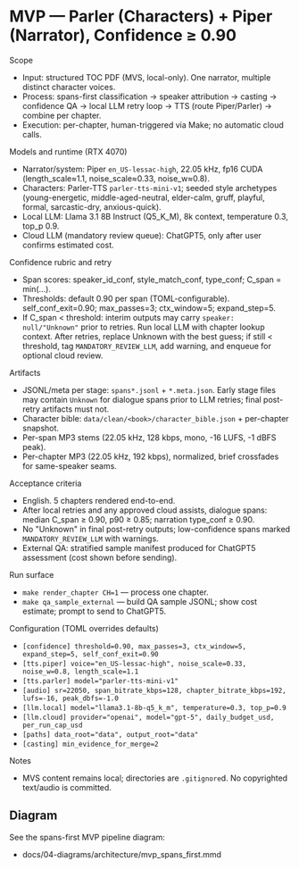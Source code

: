 # MVP — Parler (Characters) + Piper (Narrator), Confidence ≥ 0.90

Scope

- Input: structured TOC PDF (MVS, local-only). One narrator, multiple distinct character voices.
- Process: spans-first classification → speaker attribution → casting → confidence QA → local LLM retry loop → TTS (route Piper/Parler) → combine per chapter.
- Execution: per-chapter, human-triggered via Make; no automatic cloud calls.

Models and runtime (RTX 4070)

- Narrator/system: Piper `en_US-lessac-high`, 22.05 kHz, fp16 CUDA (length_scale≈1.1, noise_scale≈0.33, noise_w≈0.8).
- Characters: Parler-TTS `parler-tts-mini-v1`; seeded style archetypes (young-energetic, middle-aged-neutral, elder-calm, gruff, playful, formal, sarcastic-dry, anxious-quick).
- Local LLM: Llama 3.1 8B Instruct (Q5_K_M), 8k context, temperature 0.3, top_p 0.9.
- Cloud LLM (mandatory review queue): ChatGPT5, only after user confirms estimated cost.

Confidence rubric and retry

- Span scores: speaker_id_conf, style_match_conf, type_conf; C_span = min(...).
- Thresholds: default 0.90 per span (TOML-configurable). self_conf_exit=0.90; max_passes=3; ctx_window=5; expand_step=5.
- If C_span < threshold: interim outputs may carry `speaker: null/"Unknown"` prior to retries. Run local LLM with chapter lookup context. After retries, replace Unknown with the best guess; if still < threshold, tag `MANDATORY_REVIEW_LLM`, add warning, and enqueue for optional cloud review.

Artifacts

- JSONL/meta per stage: `spans*.jsonl` + `*.meta.json`. Early stage files may contain `Unknown` for dialogue spans prior to LLM retries; final post-retry artifacts must not.
- Character bible: `data/clean/<book>/character_bible.json` + per-chapter snapshot.
- Per-span MP3 stems (22.05 kHz, 128 kbps, mono, -16 LUFS, -1 dBFS peak).
- Per-chapter MP3 (22.05 kHz, 192 kbps), normalized, brief crossfades for same-speaker seams.

Acceptance criteria

- English. 5 chapters rendered end-to-end.
- After local retries and any approved cloud assists, dialogue spans: median C_span ≥ 0.90, p90 ≥ 0.85; narration type_conf ≥ 0.90.
- No "Unknown" in final post-retry outputs; low-confidence spans marked `MANDATORY_REVIEW_LLM` with warnings.
- External QA: stratified sample manifest produced for ChatGPT5 assessment (cost shown before sending).

Run surface

- `make render_chapter CH=1` — process one chapter.
- `make qa_sample_external` — build QA sample JSONL; show cost estimate; prompt to send to ChatGPT5.

Configuration (TOML overrides defaults)

- `[confidence] threshold=0.90, max_passes=3, ctx_window=5, expand_step=5, self_conf_exit=0.90`
- `[tts.piper] voice="en_US-lessac-high", noise_scale=0.33, noise_w=0.8, length_scale=1.1`
- `[tts.parler] model="parler-tts-mini-v1"`
- `[audio] sr=22050, span_bitrate_kbps=128, chapter_bitrate_kbps=192, lufs=-16, peak_dbfs=-1.0`
- `[llm.local] model="llama3.1-8b-q5_k_m", temperature=0.3, top_p=0.9`
- `[llm.cloud] provider="openai", model="gpt-5", daily_budget_usd, per_run_cap_usd`
- `[paths] data_root="data", output_root="data"`
- `[casting] min_evidence_for_merge=2`

Notes

- MVS content remains local; directories are `.gitignore`d. No copyrighted text/audio is committed.

## Diagram

See the spans-first MVP pipeline diagram:

- docs/04-diagrams/architecture/mvp_spans_first.mmd
